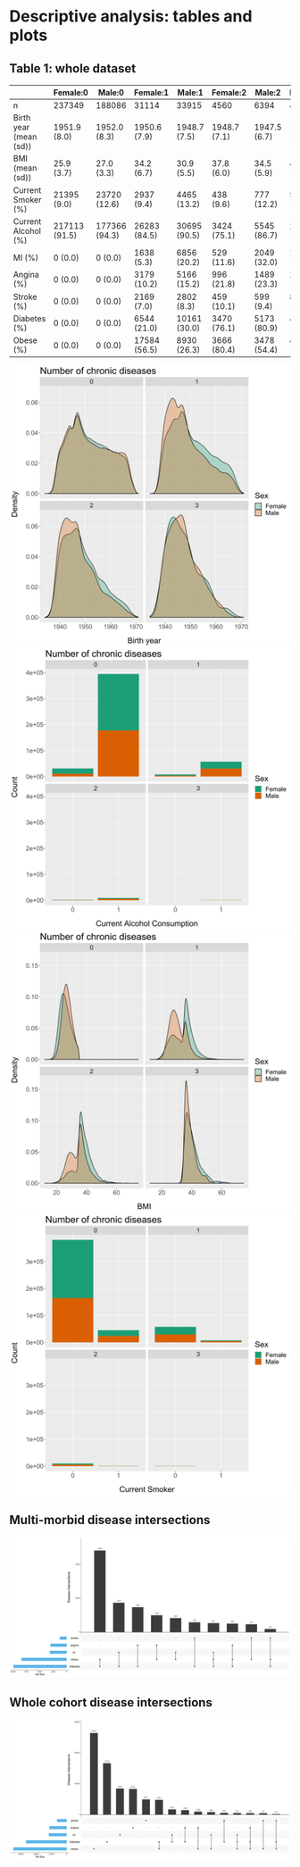 # Descriptive analysis: tables and plots
## Table 1: whole dataset
|                        	| Female:0      	| Male:0        	| Female:1     	| Male:1       	| Female:2     	| Male:2       	| Female:3     	| Male:3       	| p      	|
|------------------------	|---------------	|---------------	|--------------	|--------------	|--------------	|--------------	|--------------	|--------------	|--------	|
| n                      	| 237349        	| 188086        	| 31114        	| 33915        	| 4560         	| 6394         	| 449          	| 788          	|        	|
| Birth year (mean (sd)) 	| 1951.9 (8.0)  	| 1952.0 (8.3)  	| 1950.6 (7.9) 	| 1948.7 (7.5) 	| 1948.7 (7.1) 	| 1947.5 (6.7) 	| 1947.4 (6.4) 	| 1947.3 (6.1) 	| <0.001 	|
| BMI (mean (sd))        	| 25.9 (3.7)    	| 27.0 (3.3)    	| 34.2 (6.7)   	| 30.9 (5.5)   	| 37.8 (6.0)   	| 34.5 (5.9)   	| 40.5 (5.0)   	| 39.1 (3.7)   	| <0.001 	|
| Current Smoker (%)     	| 21395 (9.0)   	| 23720 (12.6)  	| 2937 (9.4)   	| 4465 (13.2)  	| 438 (9.6)    	| 777 (12.2)   	| 53 (11.8)    	| 98 (12.4)    	| <0.001 	|
| Current Alcohol (%)    	| 217113 (91.5) 	| 177366 (94.3) 	| 26283 (84.5) 	| 30695 (90.5) 	| 3424 (75.1)  	| 5545 (86.7)  	| 298 (66.4)   	| 661 (83.9)   	| <0.001 	|
| MI (%)                 	| 0 (0.0)       	| 0 (0.0)       	| 1638 (5.3)   	| 6856 (20.2)  	| 529 (11.6)   	| 2049 (32.0)  	| 133 (29.6)   	| 404 (51.3)   	| <0.001 	|
| Angina (%)             	| 0 (0.0)       	| 0 (0.0)       	| 3179 (10.2)  	| 5166 (15.2)  	| 996 (21.8)   	| 1489 (23.3)  	| 229 (51.0)   	| 280 (35.5)   	| <0.001 	|
| Stroke (%)             	| 0 (0.0)       	| 0 (0.0)       	| 2169 (7.0)   	| 2802 (8.3)   	| 459 (10.1)   	| 599 (9.4)    	| 87 (19.4)    	| 104 (13.2)   	| <0.001 	|
| Diabetes (%)           	| 0 (0.0)       	| 0 (0.0)       	| 6544 (21.0)  	| 10161 (30.0) 	| 3470 (76.1)  	| 5173 (80.9)  	| 449 (100.0)  	| 788 (100.0)  	| <0.001 	|
| Obese (%)              	| 0 (0.0)       	| 0 (0.0)       	| 17584 (56.5) 	| 8930 (26.3)  	| 3666 (80.4)  	| 3478 (54.4)  	| 449 (100.0)  	| 788 (100.0)  	| <0.001 	|

 ![Birth Year](plots/birth_years.svg)
 ![Alcohol](plots/alcohol.svg)
 ![BMI](plots/BMI.svg)
 ![smoker](plots/smoker.svg)
 ## Multi-morbid disease intersections
 ![Multi-morbid disease intersections](plots/multi_morbid_disease_intersections.svg)
 ## Whole cohort disease intersections
 ![All disease intersections](plots/disease_intersections.svg)
